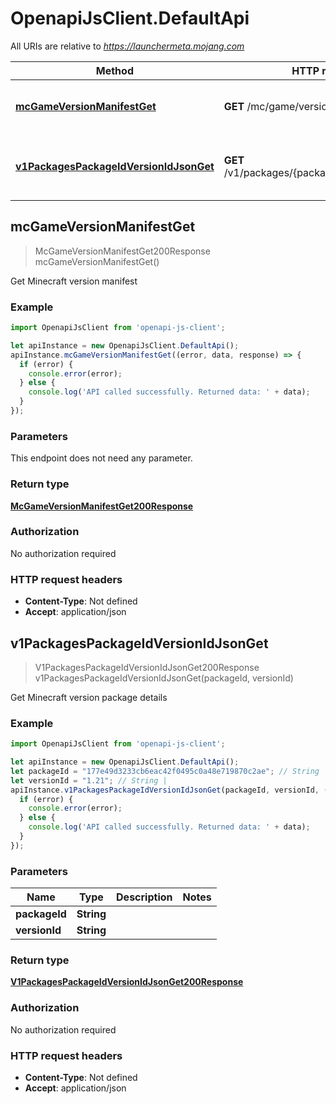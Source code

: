 # OpenapiJsClient.DefaultApi

All URIs are relative to *https://launchermeta.mojang.com*

Method | HTTP request | Description
------------- | ------------- | -------------
[**mcGameVersionManifestGet**](DefaultApi.md#mcGameVersionManifestGet) | **GET** /mc/game/version_manifest | Get Minecraft version manifest
[**v1PackagesPackageIdVersionIdJsonGet**](DefaultApi.md#v1PackagesPackageIdVersionIdJsonGet) | **GET** /v1/packages/{packageId}/{versionId}.json | Get Minecraft version package details



## mcGameVersionManifestGet

> McGameVersionManifestGet200Response mcGameVersionManifestGet()

Get Minecraft version manifest

### Example

```javascript
import OpenapiJsClient from 'openapi-js-client';

let apiInstance = new OpenapiJsClient.DefaultApi();
apiInstance.mcGameVersionManifestGet((error, data, response) => {
  if (error) {
    console.error(error);
  } else {
    console.log('API called successfully. Returned data: ' + data);
  }
});
```

### Parameters

This endpoint does not need any parameter.

### Return type

[**McGameVersionManifestGet200Response**](McGameVersionManifestGet200Response.md)

### Authorization

No authorization required

### HTTP request headers

- **Content-Type**: Not defined
- **Accept**: application/json


## v1PackagesPackageIdVersionIdJsonGet

> V1PackagesPackageIdVersionIdJsonGet200Response v1PackagesPackageIdVersionIdJsonGet(packageId, versionId)

Get Minecraft version package details

### Example

```javascript
import OpenapiJsClient from 'openapi-js-client';

let apiInstance = new OpenapiJsClient.DefaultApi();
let packageId = "177e49d3233cb6eac42f0495c0a48e719870c2ae"; // String | 
let versionId = "1.21"; // String | 
apiInstance.v1PackagesPackageIdVersionIdJsonGet(packageId, versionId, (error, data, response) => {
  if (error) {
    console.error(error);
  } else {
    console.log('API called successfully. Returned data: ' + data);
  }
});
```

### Parameters


Name | Type | Description  | Notes
------------- | ------------- | ------------- | -------------
 **packageId** | **String**|  | 
 **versionId** | **String**|  | 

### Return type

[**V1PackagesPackageIdVersionIdJsonGet200Response**](V1PackagesPackageIdVersionIdJsonGet200Response.md)

### Authorization

No authorization required

### HTTP request headers

- **Content-Type**: Not defined
- **Accept**: application/json

